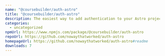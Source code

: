 ```yaml
---
name: "@coursebuilder/auth-astro"
title: "@coursebuilder/auth-astro"
description: The easiest way to add authentication to your Astro project!
categories:
  - uncategorized
npmUrl: https://www.npmjs.com/package/@coursebuilder/auth-astro
repoUrl: https://github.com/nowaythatworked/auth-astro
homepageUrl: https://github.com/nowaythatworked/auth-astro#readme
downloads: 7
---
```


